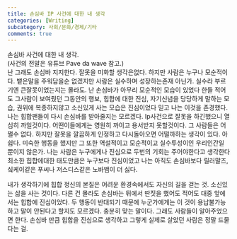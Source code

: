 ```yaml
---
title: 손심바 IP 사건에 대한 내 생각
categories: [Writing]
subcategory: 사회/문화/경제/기타
comments: true
---
```


손심바 사건에 대한 내 생각.  
(사건의 전말은 유튜브 Pave da wave 참고.)  
난 그래도 손심바 지지한다. 잘못을 미화할 생각은없다. 하지만 사람은 누구나 모순적이다. 뱉은말을 주워담을순 없겠지만 사람은 실수하며 성장하는존재 아닌가. 실수라 부르기엔 큰잘못이었는지는 몰라도. 난 손심바가 아무리 모순적인 모습이 있었다 한들 적어도 그사람이 보여줬던 그동안의 행보, 힙합에 대한 진심, 자기신념을 당당하게 말하는 모습, 권위에 복종하지않고 소신있게 사는 모습은 진심이었다 믿고 나는 이것을 존경했다. 나는 힙합팬들이 다시 손심바를 받아줄지는 모르겠다. Ip사건으로 잘못을 하긴했으니 열심히 까일것이다. 어떤이들에게는 영원히 까이고 용서받지 못할것이다. 그 사람들은 어쩔수 없다. 하지만 잘못을 깔끔하게 인정하고 다시돌아오면 어떨까하는 생각이 있다. 아쉽다. 미숙한 행동을 했지만 그 또한 역설적이고 모순적이고 실수투성이인 우리인간일 뿐이지 않은가. 나는 사람은 누구에게나 진심으로 두번의 기회는 주어야한다고 생각한다 최소한 힙합에대한 태도만큼은 누구보다 진심이었고 나는 아직도 손심바보다 릴러말즈, 싴케이같은 푸씨나 저스디스같은 노바뱀이 더 싫다.  

내가 생각하기에 힙합 정신의 본질은 어려운 환경속에서도 자신의 길을 걷는 것. 소신있는 삶을 사는 것이다. 다른 건 몰라도 손심바는 뒤에서 딴짓을 했어도 적어도 대중 앞에서는 힙합에 진심이었다. 두 행동이 반대되기 때문에 누군가에게는 이 것이 용납불가능 하고 말이 안된다고 할지도 모르겠다. 충분히 맞는 말이다. 그래도 사람들이 알아주었으면 한다. 손심바 만큼 힙합을 진심으로 생각하고 그렇게 실제로 살았던 사람은 정말 드물다는 걸.  
